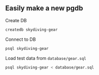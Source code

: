 ## Easily make a new pgdb

Create DB
```bash
createdb skydiving-gear
```

Connect to DB
```bash
psql skydiving-gear
```

Load test data from `database/gear.sql`
```bash
psql skydiving-gear < database/gear.sql
```
